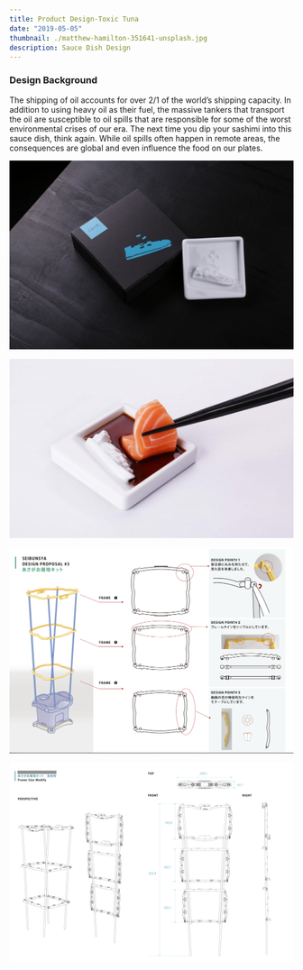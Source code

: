 ```yaml
---
title: Product Design-Toxic Tuna
date: "2019-05-05"
thumbnail: ./matthew-hamilton-351641-unsplash.jpg
description: Sauce Dish Design
---
```

### Design Background

The shipping of oil accounts for over 2/1 of the world’s shipping capacity. In addition to using heavy oil as their fuel, the massive tankers that transport the oil are susceptible to oil spills that are
responsible for some of the worst environmental crises of our era. The next time you dip your sashimi into this sauce dish, think again. While oil spills often happen in remote areas, the consequences
are global and even influence the food on our plates.

![Clean lines](./clem-onojeghuo-207792-unsplash.jpg)

![Clean lines](./mitch-lensink-588486-unsplash.jpg)

![Clean lines](./ricardo-gomez-angel-180819-unsplash.jpg)

![Clean lines](./joanna-kosinska-254406-unsplash.jpg)